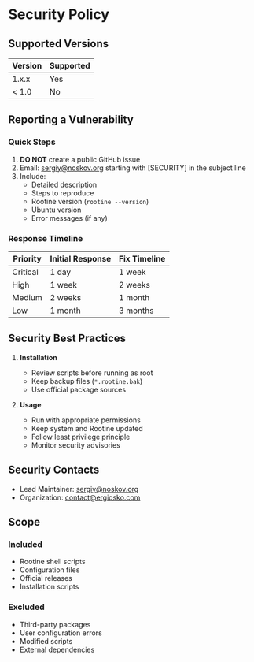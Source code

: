 # Security Policy

## Supported Versions

| Version | Supported |
| ------- | --------- |
| 1.x.x   | Yes       |
| < 1.0   | No        |

## Reporting a Vulnerability

### Quick Steps

1. **DO NOT** create a public GitHub issue
2. Email: <sergiy@noskov.org> starting with \[SECURITY\] in the subject line
3. Include:
    - Detailed description
    - Steps to reproduce
    - Rootine version (`rootine --version`)
    - Ubuntu version
    - Error messages (if any)

### Response Timeline

| Priority | Initial Response | Fix Timeline  |
|----------|------------------|---------------|
| Critical | 1 day            | 1 week        |
| High     | 1 week           | 2 weeks       |
| Medium   | 2 weeks          | 1 month       |
| Low      | 1 month          | 3 months      |

## Security Best Practices

1. **Installation**
    - Review scripts before running as root
    - Keep backup files (`*.rootine.bak`)
    - Use official package sources

2. **Usage**
    - Run with appropriate permissions
    - Keep system and Rootine updated
    - Follow least privilege principle
    - Monitor security advisories

## Security Contacts

- Lead Maintainer: <sergiy@noskov.org>
- Organization: <contact@ergiosko.com>

## Scope

### Included

- Rootine shell scripts
- Configuration files
- Official releases
- Installation scripts

### Excluded

- Third-party packages
- User configuration errors
- Modified scripts
- External dependencies
